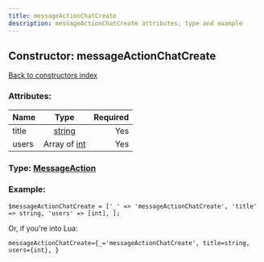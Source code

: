```yaml
---
title: messageActionChatCreate
description: messageActionChatCreate attributes, type and example
---
```

## Constructor: messageActionChatCreate  
[Back to constructors index](index.md)



### Attributes:

| Name     |    Type       | Required |
|----------|:-------------:|---------:|
|title|[string](../types/string.md) | Yes|
|users|Array of [int](../types/int.md) | Yes|



### Type: [MessageAction](../types/MessageAction.md)


### Example:

```
$messageActionChatCreate = ['_' => 'messageActionChatCreate', 'title' => string, 'users' => [int], ];
```  

Or, if you're into Lua:  


```
messageActionChatCreate={_='messageActionChatCreate', title=string, users={int}, }

```


